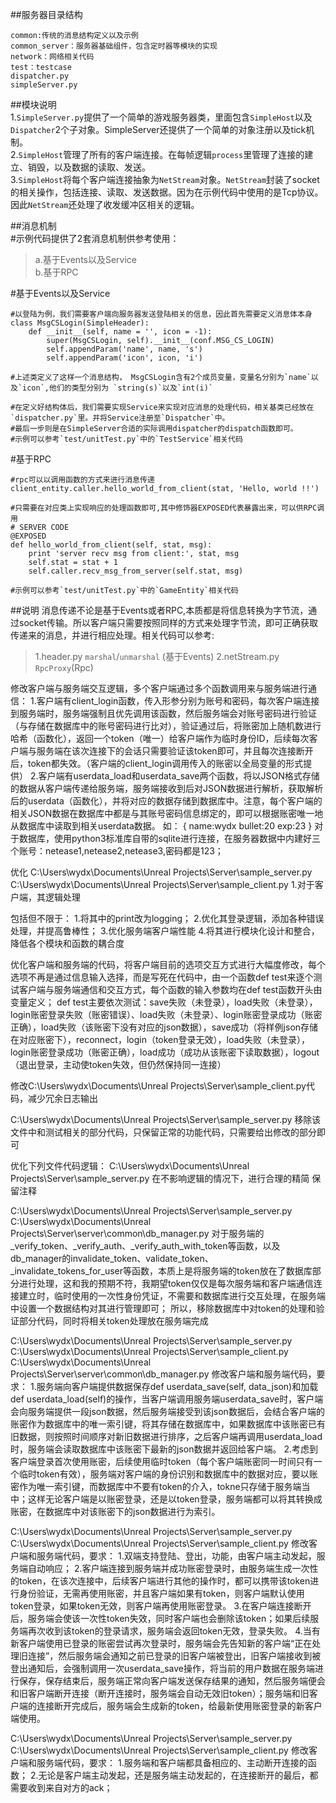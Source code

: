 ##服务器目录结构 
```
common:传统的消息结构定义以及示例
common_server：服务器基础组件，包含定时器等模块的实现
network：网络相关代码
test：testcase
dispatcher.py  
simpleServer.py
```
##模块说明  
  1.`SimpleServer.py`提供了一个简单的游戏服务器类，里面包含`SimpleHost`以及`Dispatcher`2个子对象。SimpleServer还提供了一个简单的对象注册以及tick机制。  
  2.`SimpleHost`管理了所有的客户端连接。在每帧逻辑`process`里管理了连接的建立、销毁，以及数据的读取、发送。  
  3.`SimpleHost`将每个客户端连接抽象为`NetStream`对象。`NetStream`封装了socket的相关操作，包括连接、读取、发送数据。因为在示例代码中使用的是Tcp协议。因此`NetStream`还处理了收发缓冲区相关的逻辑。
  
 ##消息机制  
  #示例代码提供了2套消息机制供参考使用：  
  >a.基于Events以及Service  
  >b.基于RPC

  
  
  
#基于Events以及Service 
```
#以登陆为例，我们需要客户端向服务器发送登陆相关的信息，因此首先需要定义消息体本身
class MsgCSLogin(SimpleHeader):
	def __init__(self, name = '', icon = -1):
		super(MsgCSLogin, self).__init__(conf.MSG_CS_LOGIN)
		self.appendParam('name', name, 's')
		self.appendParam('icon', icon, 'i')

#上述类定义了这样一个消息结构， MsgCSLogin含有2个成员变量，变量名分别为`name`以及`icon`,他们的类型分别为 `string(s)`以及`int(i)`

#在定义好结构体后，我们需要实现Service来实现对应消息的处理代码，相关基类已经放在`dispatcher.py`里。并将Service注册至`Dispatcher`中。
#最后一步则是在SimpleServer合适的实际调用dispatcher的dispatch函数即可。
#示例可以参考`test/unitTest.py`中的`TestService`相关代码
```

#基于RPC
```
#rpc可以以调用函数的方式来进行消息传递
client_entity.caller.hello_world_from_client(stat, 'Hello, world !!')

#只需要在对应类上实现响应的处理函数即可,其中修饰器EXPOSED代表暴露出来，可以供RPC调用
# SERVER CODE
@EXPOSED
def hello_world_from_client(self, stat, msg):
	print 'server recv msg from client:', stat, msg
	self.stat = stat + 1
	self.caller.recv_msg_from_server(self.stat, msg)

#示例可以参考`test/unitTest.py`中的`GameEntity`相关代码
```


##说明
消息传递不论是基于Events或者RPC,本质都是将信息转换为字节流，通过socket传输。所以客户端只需要按照同样的方式来处理字节流，即可正确获取传递来的消息，并进行相应处理。相关代码可以参考:
>1.header.py `marshal`/`unmarshal` (基于Events)
>2.netStream.py `RpcProxy`(Rpc)

修改客户端与服务端交互逻辑，多个客户端通过多个函数调用来与服务端进行通信：
1.客户端有client_login函数，传入形参分别为账号和密码，每次客户端连接到服务端时，服务端强制且优先调用该函数，然后服务端会对账号密码进行验证（与存储在数据库中的账号密码进行比对），验证通过后，将账密加上随机数进行哈希（函数化），返回一个token（唯一）给客户端作为临时身份ID，后续每次客户端与服务端在该次连接下的会话只需要验证该token即可，并且每次连接断开后，token都失效。（客户端的client_login调用传入的账密以全局变量的形式提供）
2.客户端有userdata_load和userdata_save两个函数，将以JSON格式存储的数据从客户端传递给服务端，服务端接收到后对JSON数据进行解析，获取解析后的userdata（函数化），并将对应的数据存储到数据库中。注意，每个客户端的相关JSON数据在数据库中都是与其账号密码信息绑定的，即可以根据账密唯一地从数据库中读取到相关userdata数据。
如：
{
name:wydx
bullet:20
exp:23
}
对于数据库，使用python3标准库自带的sqlite进行连接，在服务器数据中内建好三个账号：netease1,netease2,netease3,密码都是123；



优化
C:\Users\wydx\Documents\Unreal Projects\Server\sample_server.py
C:\Users\wydx\Documents\Unreal Projects\Server\sample_client.py
1.对于客户端，其逻辑处理

包括但不限于：
1.将其中的print改为logging；
2.优化其登录逻辑，添加各种错误处理，并提高鲁棒性；
3.优化服务端客户端性能
4.将其进行模块化设计和整合，降低各个模块和函数的耦合度

优化客户端和服务端的代码，将客户端目前的选项交互方式进行大幅度修改，每个选项不再是通过信息输入选择，而是写死在代码中，由一个函数def test来逐个测试客户端与服务端通信和交互方式，每个函数的输入参数均在def test函数开头由变量定义；
def test主要依次测试：save失败（未登录），load失败（未登录），login账密登录失败（账密错误）、load失败（未登录）、login账密登录成功（账密正确），load失败（该账密下没有对应的json数据），save成功（将样例json存储在对应账密下），reconnect，login（token登录无效），load失败（未登录），login账密登录成功（账密正确），load成功（成功从该账密下读取数据），logout（退出登录，主动使token失效，但仍然保持同一连接）

修改C:\Users\wydx\Documents\Unreal Projects\Server\sample_client.py代码，减少冗余日志输出

C:\Users\wydx\Documents\Unreal Projects\Server\sample_server.py
移除该文件中和测试相关的部分代码，只保留正常的功能代码，只需要给出修改的部分即可

优化下列文件代码逻辑：
C:\Users\wydx\Documents\Unreal Projects\Server\sample_server.py
在不影响逻辑的情况下，进行合理的精简
保留注释

C:\Users\wydx\Documents\Unreal Projects\Server\sample_server.py
C:\Users\wydx\Documents\Unreal Projects\Server\server\common\db_manager.py
对于服务端的_verify_token、_verify_auth、_verify_auth_with_token等函数，以及db_manager的invalidate_token、validate_token、_invalidate_tokens_for_user等函数，本质上是将服务端的token放在了数据库部分进行处理，这和我的预期不符，我期望token仅仅是每次服务端和客户端通信连接建立时，临时使用的一次性身份凭证，不需要和数据库进行交互处理，在服务端中设置一个数据结构对其进行管理即可；
所以，移除数据库中对token的处理和验证部分代码，同时将相关token处理放在服务端完成

C:\Users\wydx\Documents\Unreal Projects\Server\sample_server.py
C:\Users\wydx\Documents\Unreal Projects\Server\sample_client.py
C:\Users\wydx\Documents\Unreal Projects\Server\server\common\db_manager.py
修改客户端和服务端代码，要求：
1.服务端向客户端提供数据保存def userdata_save(self, data_json)和加载def userdata_load(self)的操作，当客户端调用服务端userdata_save时，客户端会向服务端提供一段json数据，然后服务端接受到该json数据后，会结合客户端的账密作为数据库中的唯一索引键，将其存储在数据库中，如果数据库中该账密已有旧数据，则按照时间顺序对新旧数据进行排序，之后客户端再调用userdata_load时，服务端会读取数据库中该账密下最新的json数据并返回给客户端。
2.考虑到客户端登录首次使用账密，后续使用临时token（每个客户端账密同一时间只有一个临时token有效），服务端对客户端的身份识别和数据库中的数据对应，要以账密作为唯一索引键，而数据库中不要有token的介入，tokne只存储于服务端当中；这样无论客户端是以账密登录，还是以token登录，服务端都可以将其转换成账密，在数据库中对该账密下的json数据进行为索引。

C:\Users\wydx\Documents\Unreal Projects\Server\sample_server.py
C:\Users\wydx\Documents\Unreal Projects\Server\sample_client.py
修改客户端和服务端代码，要求：
1.双端支持登陆、登出，功能，由客户端主动发起，服务端自动响应；
2.客户端连接到服务端并成功账密登录时，由服务端生成一次性的token，在该次连接中，后续客户端进行其他的操作时，都可以携带该token进行身份验证，无需再使用账密，并且客户端如果有token，则客户端默认使用token登录，如果token无效，则客户端再使用账密登录。
3.在客户端连接断开后，服务端会使该一次性token失效，同时客户端也会删除该token；如果后续服务端再次收到该token的登录请求，服务端会返回token无效，登录失败。
4.当有新客户端使用已登录的账密尝试再次登录时，服务端会先告知新的客户端“正在处理旧连接”，然后服务端会通知之前已登录的旧客户端被登出，旧客户端接收到被登出通知后，会强制调用一次userdata_save操作，将当前的用户数据在服务端进行保存，保存结束后，服务端正常向客户端发送保存结果的通知，然后服务端便会和旧客户端断开连接（断开连接时，服务端会自动无效旧token）；服务端和旧客户端的连接断开完成后，服务端会生成新的token，给最新使用账密登录的新客户端使用。

C:\Users\wydx\Documents\Unreal Projects\Server\sample_server.py
C:\Users\wydx\Documents\Unreal Projects\Server\sample_client.py
修改客户端和服务端代码，要求：
1.服务端和客户端都具备相应的、主动断开连接的函数；
2.无论是客户端主动发起，还是服务端主动发起的，在连接断开的最后，都需要收到来自对方的ack；